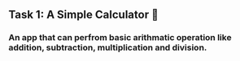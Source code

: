## Task 1: A Simple Calculator 📱
### An app that can perfrom basic arithmatic operation like addition, subtraction, multiplication and division.

